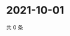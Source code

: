# 2021-10-01

共 0 条

<!-- BEGIN WEIBO -->
<!-- 最后更新时间 Fri Oct 01 2021 03:07:00 GMT+0800 (China Standard Time) -->

<!-- END WEIBO -->
